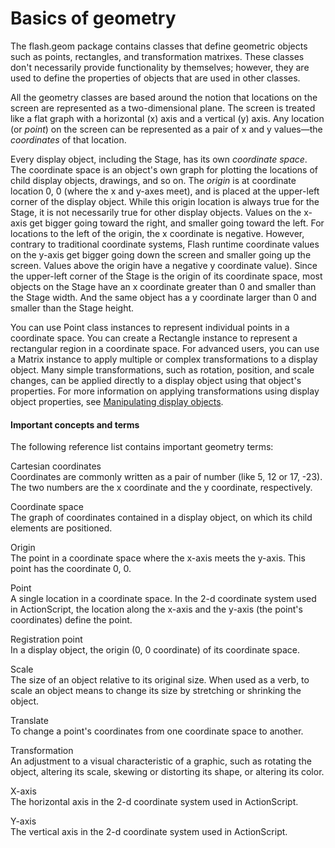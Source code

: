 # Basics of geometry

<div>

The flash.geom package contains classes that define geometric objects such as
points, rectangles, and transformation matrixes. These classes don't necessarily
provide functionality by themselves; however, they are used to define the
properties of objects that are used in other classes.

All the geometry classes are based around the notion that locations on the
screen are represented as a two-dimensional plane. The screen is treated like a
flat graph with a horizontal (x) axis and a vertical (y) axis. Any location (or
_point_) on the screen can be represented as a pair of x and y values—the
_coordinates_ of that location.

Every display object, including the Stage, has its own _coordinate space_. The
coordinate space is an object's own graph for plotting the locations of child
display objects, drawings, and so on. The _origin_ is at coordinate location 0,
0 (where the x and y-axes meet), and is placed at the upper-left corner of the
display object. While this origin location is always true for the Stage, it is
not necessarily true for other display objects. Values on the x-axis get bigger
going toward the right, and smaller going toward the left. For locations to the
left of the origin, the x coordinate is negative. However, contrary to
traditional coordinate systems, Flash runtime coordinate values on the y-axis
get bigger going down the screen and smaller going up the screen. Values above
the origin have a negative y coordinate value). Since the upper-left corner of
the Stage is the origin of its coordinate space, most objects on the Stage have
an x coordinate greater than 0 and smaller than the Stage width. And the same
object has a y coordinate larger than 0 and smaller than the Stage height.

You can use Point class instances to represent individual points in a coordinate
space. You can create a Rectangle instance to represent a rectangular region in
a coordinate space. For advanced users, you can use a Matrix instance to apply
multiple or complex transformations to a display object. Many simple
transformations, such as rotation, position, and scale changes, can be applied
directly to a display object using that object's properties. For more
information on applying transformations using display object properties, see
[Manipulating display objects](../display-programming/manipulating-display-objects.md).

<div>

#### Important concepts and terms

The following reference list contains important geometry terms:

Cartesian coordinates  
Coordinates are commonly written as a pair of number (like 5, 12 or 17, -23).
The two numbers are the x coordinate and the y coordinate, respectively.

Coordinate space  
The graph of coordinates contained in a display object, on which its child
elements are positioned.

Origin  
The point in a coordinate space where the x-axis meets the y-axis. This point
has the coordinate 0, 0.

Point  
A single location in a coordinate space. In the 2-d coordinate system used in
ActionScript, the location along the x-axis and the y-axis (the point's
coordinates) define the point.

Registration point  
In a display object, the origin (0, 0 coordinate) of its coordinate space.

Scale  
The size of an object relative to its original size. When used as a verb, to
scale an object means to change its size by stretching or shrinking the object.

Translate  
To change a point's coordinates from one coordinate space to another.

Transformation  
An adjustment to a visual characteristic of a graphic, such as rotating the
object, altering its scale, skewing or distorting its shape, or altering its
color.

X-axis  
The horizontal axis in the 2-d coordinate system used in ActionScript.

Y-axis  
The vertical axis in the 2-d coordinate system used in ActionScript.

</div>

</div>
